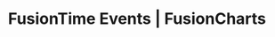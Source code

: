 ---
title: FusionTime Events | FusionCharts
description: This article contains the list of fusion time events.
heading: Events
---